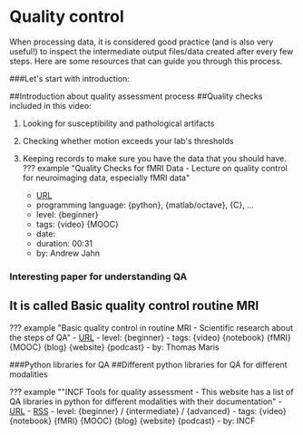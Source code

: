 # Quality control

When processing data, it is considered good practice (and is also very useful!) to inspect the intermediate output files/data created after every few steps. Here are some resources that can guide you through this process.

###Let's start with introduction:


##Introduction about quality assessment process
##Quality checks included in this video:


1. Looking for susceptibility and pathological artifacts

2. Checking whether motion exceeds your lab's thresholds

3. Keeping records to make sure you have the data that you should have. 
??? example "Quality Checks for fMRI Data - Lecture on quality control for neuroimaging data, especially fMRI data"
    -   [URL](https://www.youtube.com/watch?v=fvv2dr3pT7I)
    -   programming language: {python}, {matlab/octave}, {C}, ...
    -   level: {beginner} 
    -   tags: {video} {MOOC}
    -   date:
    -   duration: 00:31
    -   by: Andrew Jahn

 ### Interesting paper for understanding QA
## It is called Basic quality control routine MRI
??? example "Basic quality control in routine MRI - Scientific research about the steps of QA"
    -   [URL](https://www.sciencedirect.com/science/article/abs/pii/S112017971630401X)
    -   level: {beginner} 
    -   tags: {video} {notebook} {fMRI} {MOOC} {blog} {website} {podcast}
    -   by: Thomas Maris

###Python libraries for QA
##Different python libraries for QA for different modalities

  
??? example ""INCF Tools for quality assessment - 
This website has a list of QA libraries in python for different modalities with their documentation"
    -   [URL](https://incf.github.io/niQC/tools)
    -   [RSS](insert_RSS_feed)
    -   level: {beginner} / {intermediate} / {advanced}
    -   tags: {video} {notebook} {fMRI} {MOOC} {blog} {website} {podcast}
    -   by: INCF
